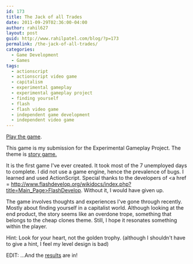 ```yaml
---
id: 173
title: The Jack of all Trades
date: 2011-09-29T02:36:00-04:00
author: rahil627
layout: post
guid: http://www.rahilpatel.com/blog/?p=173
permalink: /the-jack-of-all-trades/
categories:
  - Game Development
  - Games
tags:
  - actionscript
  - actionscript video game
  - capitalism
  - experimental gameplay
  - experimental gameplay project
  - finding yourself
  - flash
  - flash video game
  - independent game development
  - independent video game
---
```

<a href="http://www.rahilpatel.com/the_jack_of_all_trades.html">Play the game</a>.

This game is my submission for the Experimental Gameplay Project. The theme is <a href = http://experimentalgameplay.com/blog/2011/09/story-game-in-september-2011/>story game.</a>

It is the first game I've ever created. It took most of the 7 unemployed days to complete. I did not use a game engine, hence the prevalence of bugs. I learned and used ActionScript. Special thanks to the developers of <a href = http://www.flashdevelop.org/wikidocs/index.php?title=Main_Page>FlashDevelop</a>. Without it, I would have given up.

The game involves thoughts and experiences I've gone through recently. Mostly about finding yourself in a capitalist world. Although looking at the end product, the story seems like an overdone trope, something that belongs to the cheap clones theme. Still, I hope it resonates something within the player.

Hint: Look for your heart, not the golden trophy. (although I shouldn't have to give a hint, I feel my level design is bad)

EDIT: ...And the <a href="http://experimentalgameplay.com/blog/2011/09/story-game-roundup/">results</a> are in!